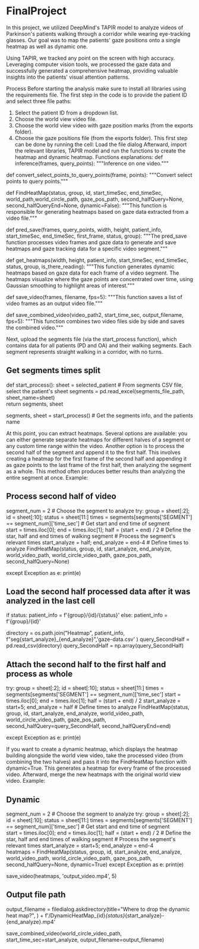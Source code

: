# FinalProject
In this project, we utilized DeepMind's TAPIR model to analyze videos of Parkinson's patients walking through a corridor while wearing eye-tracking glasses. Our goal was to map the patients' gaze positions onto a single heatmap as well as dynamic one.

Using TAPIR, we tracked any point on the screen with high accuracy. Leveraging computer vision tools, we processed the gaze data and successfully generated a comprehensive heatmap, providing valuable insights into the patients' visual attention patterns.

Process
Before starting the analysis make sure to install all libraries using the requirements file.
The first step in the code is to provide the patient ID and select three file paths:
1.	Select the patient ID from a dropdown list.
2.	Choose the world view video file.
3.	Choose the world view video with gaze position marks (from the exports folder).
4.	Choose the gaze positions file (from the exports folder).
This first step can be done by running the cell: Load the file dialog
Afterward, import the relevant libraries, TAPIR model and run the functions to create the heatmap and dynamic heatmap.
Functions explanations:
def inference(frames, query_points):
    """Inference on one video."""

def convert_select_points_to_query_points(frame, points):
    """Convert select points to query points."""

def FindHeatMap(status, group, id, start_timeSec, end_timeSec, world_path,world_circle_path, gaze_pos_path, second_halfQuery=None, second_halfQueryEnd=None, dynamic=False):
    """This function is responsible for generating heatmaps based on gaze data extracted from a video file."""

def pred_save(frames, query_points, width, height, patient_info, start_timeSec, end_timeSec, first_frame, status, group):
    """The pred_save function processes video frames and gaze data to generate and save heatmaps and gaze tracking data for a specific video segment."""

def get_heatmaps(width, height, patient_info, start_timeSec, end_timeSec, status, group, is_there_reading):
    """This function generates dynamic heatmaps based on gaze data for each frame of a video segment. The heatmaps visualize
    where the gaze points are concentrated over time, using Gaussian smoothing to highlight areas of interest."""

def save_video(frames, filename, fps=5):
    """This function saves a list of video frames as an output video file."""

def save_combined_video(video_path2, start_time_sec, output_filename, fps=5):
    """This function combines two video files side by side and saves the combined video."""




Next, upload the segments file (via the start_process function), which contains data for all patients (PD and OA) and their walking segments. Each segment represents straight walking in a corridor, with no turns.
## Get segments times split
def start_process():
    sheet = selected_patient                                                # From segments CSV file, select the patient's sheet
    segments = pd.read_excel(segments_file_path, sheet_name=sheet)  
    return segments, sheet

segments, sheet = start_process()                                           # Get the segments info, and the patients name

At this point, you can extract heatmaps. Several options are available: you can either generate separate heatmaps for different halves of a segment or any custom time range within the video. Another option is to process the second half of the segment and append it to the first half. This involves creating a heatmap for the first frame of the second half and appending it as gaze points to the last frame of the first half, then analyzing the segment as a whole. This method often produces better results than analyzing the entire segment at once.
Example:
## Process second half of video
segment_num = 2                                                             # Choose the segment to analyze
try:
    group = sheet[:2]; id = sheet[:10];  status = sheet[11:]
    times = segments[segments['SEGMENT'] == segment_num]['time_sec']        # Get start and end time of segment    
    start = times.iloc[0]; end = times.iloc[1]; half = (start + end) / 2    # Define the star, half and end times of walking segment
    # Process the segment's relevant times
    start_analyze = half; end_analyze = end-4                               # Define times to analyze
    FindHeatMap(status, group, id, start_analyze, end_analyze, world_video_path, world_circle_video_path, gaze_pos_path, second_halfQuery=None)

except Exception as e:
    print(e)
## Load the second half processed data after it was analyzed in the last cell
if status:
    patient_info = f'{group}/{id}/{status}'
else:
    patient_info = f'{group}/{id}'

directory = os.path.join("Heatmap", patient_info, f"seg{start_analyze}_{end_analyze}",'gaze-data.csv' )
query_SecondHalf = pd.read_csv(directory)
query_SecondHalf = np.array(query_SecondHalf)

## Attach the second half to the first half and process as whole
try:
    group = sheet[:2]; id = sheet[:10];  status = sheet[11:]
    times = segments[segments['SEGMENT'] == segment_num]['time_sec']
    start = times.iloc[0]; end = times.iloc[1]; half = (start + end) / 2
    start_analyze = start+5; end_analyze = half                                # Define times to analyze
    FindHeatMap(status, group, id, start_analyze, end_analyze, world_video_path, world_circle_video_path, gaze_pos_path, second_halfQuery=query_SecondHalf, second_halfQueryEnd=end)

except Exception as e:
    print(e)

If you want to create a dynamic heatmap, which displays the heatmap building alongside the world view video, take the processed video (from combining the two halves) and pass it into the FindHeatMap function with dynamic=True. This generates a heatmap for every frame of the processed video. Afterward, merge the new heatmaps with the original world view video.
Example:
## Dynamic
segment_num = 2                                                             # Choose the segment to analyze
try:
    group = sheet[:2]; id = sheet[:10];  status = sheet[11:]
    times = segments[segments['SEGMENT'] == segment_num]['time_sec']        # Get start and end time of segment    
    start = times.iloc[0]; end = times.iloc[1]; half = (start + end) / 2    # Define the star, half and end times of walking segment
    # Process the segment's relevant times
    start_analyze = start+5; end_analyze = end-4               
    heatmaps = FindHeatMap(status, group, id, start_analyze, end_analyze, world_video_path, world_circle_video_path, gaze_pos_path, second_halfQuery=None, dynamic=True)
except Exception as e:
    print(e)

save_video(heatmaps, 'output_video.mp4', 5)

## Output file path
output_filename = filedialog.askdirectory(title="Where to drop the dynamic heat map?",
) + f'/DynamicHeatMap_{id}_{status}_{start_analyze}-{end_analyze}.mp4'

save_combined_video(world_circle_video_path, start_time_sec=start_analyze, output_filename=output_filename)



